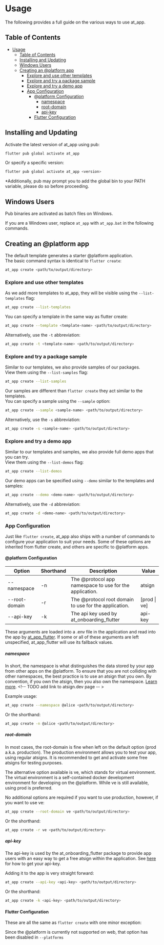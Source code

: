# Usage

The following provides a full guide on the various ways to use at_app.

## Table of Contents
- [Usage](#usage)
  - [Table of Contents](#table-of-contents)
  - [Installing and Updating](#installing-and-updating)
  - [Windows Users](#windows-users)
  - [Creating an @platform app](#creating-an-platform-app)
    - [Explore and use other templates](#explore-and-use-other-templates)
    - [Explore and try a package sample](#explore-and-try-a-package-sample)
    - [Explore and try a demo app](#explore-and-try-a-demo-app)
    - [App Configuration](#app-configuration)
      - [@platform Configuration](#platform-configuration)
        - [namespace](#namespace)
        - [root-domain](#root-domain)
        - [api-key](#api-key)
      - [Flutter Configuration](#flutter-configuration)

## Installing and Updating

Activate the latest version of at_app using pub:

```sh
flutter pub global activate at_app
```

Or specify a specific version:

```sh
flutter pub global activate at_app <version>
```

*Additionally, pub may prompt you to add the global bin to your PATH variable, please do so before proceeding.

## Windows Users

Pub binaries are activated as batch files on Windows.

If you are a Windows user, replace `at_app` with `at_app.bat` in the following commands.

## Creating an @platform app

The default template generates a starter @platform application.  
The basic command syntax is identical to `flutter create`:

```sh
at_app create <path/to/output/directory>
```

### Explore and use other templates

As we add more templates to at_app, they will be visible using the `--list-templates` flag:

```sh
at_app create --list-templates
```

You can specify a template in the same way as flutter create:

```sh
at_app create --template <template-name> <path/to/output/directory>
```

Alternatively, use the `-t` abbreviation:

```sh
at_app create -t <template-name> <path/to/output/directory>
```

### Explore and try a package sample

Similar to our templates, we also provide samples of our packages.  
View them using the `--list-samples` flag:

```sh
at_app create --list-samples
```

Our samples are different than `flutter create` they act similar to the templates.  
You can specify a sample using the `--sample` option:

```sh
at_app create --sample <sample-name> <path/to/output/directory>
```

Alternatively, use the `-s` abbreviation:

```sh
at_app create -s <sample-name> <path/to/output/directory>
```

### Explore and try a demo app

Similar to our templates and samples, we also provide full demo apps that you can try.  
View them using the `--list-demos` flag:

```sh
at_app create --list-demos
```

Our demo apps can be specified using `--demo` similar to the templates and samples:

```sh
at_app create --demo <demo-name> <path/to/output/directory>
```

Alternatively, use the `-d` abbreviation:

```sh
at_app create -d <demo-name> <path/to/output/directory>
```
### App Configuration

Just like `flutter create`, at_app also ships with a number of commands to
configure your application to suit your needs. Some of these options are
inherited from flutter create, and others are specific to @platform apps.

#### @platform Configuration

| Option        | Shorthand | Description                                             | Value        |
| ------------- | --------- | ------------------------------------------------------- | ------------ |
| --namespace   | -n        | The @protocol app namespace to use for the application. | atsign       |
| --root-domain | -r        | The @protocol root domain to use for the application.   | [prod \| ve] |
| --api-key     | -k        | The api key used by at_onboarding_flutter               | api-key      |

These arguments are loaded into a .env file in the application and read into the app by [at_app_flutter](https://pub.dev/packages/at_app_flutter). If some or all of these arguments are left unspecified, at_app_flutter will use its fallback values.

##### namespace

In short, the namespace is what distinguishes the data stored by your app from other apps on the @platform.
To ensure that you are not colliding with other namespaces, the best practice is to use an atsign that you own.
By convention, if you own the atsign, then you also own the namespace. [Learn more](). <!-- TODO add link to atsign.dev page -- >

Example usage:

```sh
at_app create --namespace @alice <path/to/output/directory>
```

Or the shorthand:

```sh
at_app create -n @alice <path/to/output/directory>
```

##### root-domain

In most cases, the root-domain is fine when left on the default option (prod a.k.a. production).
The production environment allows you to test your app, using regular atsigns.
It is recommended to get and activate some free atsigns for testing purposes.

The alternative option available is ve, which stands for virtual environment.
The virtual environment is a self-contained docker development environment for developing on the @platform.
While ve is still available, using prod is preferred.

No additional options are required if you want to use production, however, if you want to use ve:

```sh
at_app create --root-domain ve <path/to/output/directory>
```

Or the shorthand:

```sh
at_app create -r ve <path/to/output/directory>
```

##### api-key

The api-key is used by the at_onboarding_flutter package to provide app users with an easy way to get a free atsign within the application. See [here](https://pub.dev/packages/at_onboarding_flutter#api-key) for how to get your api-key.

Adding it to the app is very straight forward:

```sh
at_app create --api-key <api-key> <path/to/output/directory>
```

Or the shorthand:

```sh
at_app create -k <api-key> <path/to/output/directory>
```

#### Flutter Configuration

These are all the same as `flutter create` with one minor exception:

Since the @platform is currently not supported on web, that option has been disabled in `--platforms`

